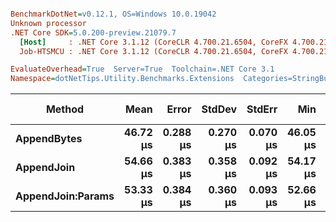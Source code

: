``` ini

BenchmarkDotNet=v0.12.1, OS=Windows 10.0.19042
Unknown processor
.NET Core SDK=5.0.200-preview.21079.7
  [Host]     : .NET Core 3.1.12 (CoreCLR 4.700.21.6504, CoreFX 4.700.21.6905), X64 RyuJIT
  Job-HTSMCU : .NET Core 3.1.12 (CoreCLR 4.700.21.6504, CoreFX 4.700.21.6905), X64 RyuJIT

EvaluateOverhead=True  Server=True  Toolchain=.NET Core 3.1  
Namespace=dotNetTips.Utility.Benchmarks.Extensions  Categories=StringBuilderExtensions  

```
|            Method |     Mean |    Error |   StdDev |   StdErr |      Min |       Q1 |   Median |       Q3 |      Max |     Op/s | CI99.9% Margin | Iterations | Kurtosis | MValue | Skewness | Rank | LogicalGroup | Baseline | Code Size |  Gen 0 |  Gen 1 | Gen 2 | Allocated |
|------------------ |---------:|---------:|---------:|---------:|---------:|---------:|---------:|---------:|---------:|---------:|---------------:|-----------:|---------:|-------:|---------:|-----:|------------- |--------- |----------:|-------:|-------:|------:|----------:|
|       **AppendBytes** | **46.72 μs** | **0.288 μs** | **0.270 μs** | **0.070 μs** | **46.05 μs** | **46.69 μs** | **46.72 μs** | **46.87 μs** | **47.10 μs** | **21,404.6** |      **0.2884 μs** |      **15.00** |    **3.705** |  **2.000** |  **-1.1558** |    **1** |            ***** |       **No** |    **0.9 KB** | **4.9438** | **0.0610** |     **-** |  **45.69 KB** |
|        **AppendJoin** | **54.66 μs** | **0.383 μs** | **0.358 μs** | **0.092 μs** | **54.17 μs** | **54.34 μs** | **54.64 μs** | **54.98 μs** | **55.24 μs** | **18,293.7** |      **0.3828 μs** |      **15.00** |    **1.316** |  **2.000** |   **0.1306** |    **3** |            ***** |       **No** |   **0.98 KB** | **5.1270** | **0.0610** |     **-** |   **47.6 KB** |
| **AppendJoin:Params** | **53.33 μs** | **0.384 μs** | **0.360 μs** | **0.093 μs** | **52.66 μs** | **53.18 μs** | **53.34 μs** | **53.58 μs** | **53.76 μs** | **18,752.7** |      **0.3844 μs** |      **15.00** |    **2.065** |  **2.000** |  **-0.5871** |    **2** |            ***** |       **No** |   **0.98 KB** | **5.1880** | **0.0610** |     **-** |   **47.6 KB** |

